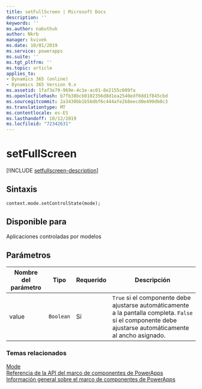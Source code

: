 ```yaml
---
title: setFullScreen | Microsoft Docs
description: ''
keywords: ''
ms.author: nabuthuk
author: Nkrb
manager: kvivek
ms.date: 10/01/2019
ms.service: powerapps
ms.suite: ''
ms.tgt_pltfrm: ''
ms.topic: article
applies_to:
- Dynamics 365 (online)
- Dynamics 365 Version 9.x
ms.assetid: 1faf3e79-969e-4c1e-ac01-8e2155c609fa
ms.openlocfilehash: b7fb38bcb0102356d8d1ea2540edf0dd1f845cbd
ms.sourcegitcommit: 2a3430bb1b56dbf6c444afe2b8eecd0e499db0c3
ms.translationtype: MT
ms.contentlocale: es-ES
ms.lasthandoff: 10/12/2019
ms.locfileid: "72342631"
---
```

# <a name="setfullscreen"></a>setFullScreen

[!INCLUDE [setfullscreen-description](includes/setfullscreen-description.md)]

## <a name="syntax"></a>Sintaxis

`context.mode.setControlState(mode);`

## <a name="available-for"></a>Disponible para 

Aplicaciones controladas por modelos

## <a name="parameters"></a>Parámetros

| Nombre del parámetro|Tipo|Requerido|Descripción|
| ------------- |----|--------|-----------|
|value|`Boolean`|Sí|`True` si el componente debe ajustarse automáticamente a la pantalla completa. `False` si el componente debe ajustarse automáticamente al ancho asignado.|


### <a name="related-topics"></a>Temas relacionados

[Mode](../mode.md)<br/>
[Referencia de la API del marco de componentes de PowerApps](../../reference/index.md)<br/>
[Información general sobre el marco de componentes de PowerApps](../../overview.md)